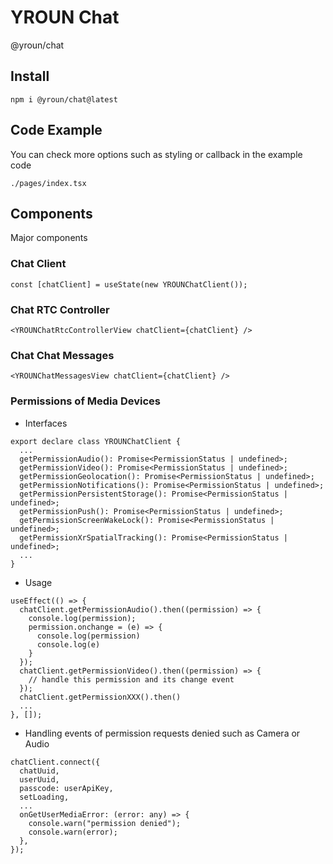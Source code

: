 # YROUN Chat

@yroun/chat

## Install
```
npm i @yroun/chat@latest
```

## Code Example

You can check more options such as styling or callback in the example code

```
./pages/index.tsx
```

## Components

Major components

### Chat Client
```
const [chatClient] = useState(new YROUNChatClient());
```

### Chat RTC Controller
```
<YROUNChatRtcControllerView chatClient={chatClient} />
```

### Chat Chat Messages
```
<YROUNChatMessagesView chatClient={chatClient} />
```

### Permissions of Media Devices
- Interfaces
```
export declare class YROUNChatClient {
  ...
  getPermissionAudio(): Promise<PermissionStatus | undefined>;
  getPermissionVideo(): Promise<PermissionStatus | undefined>;
  getPermissionGeolocation(): Promise<PermissionStatus | undefined>;
  getPermissionNotifications(): Promise<PermissionStatus | undefined>;
  getPermissionPersistentStorage(): Promise<PermissionStatus | undefined>;
  getPermissionPush(): Promise<PermissionStatus | undefined>;
  getPermissionScreenWakeLock(): Promise<PermissionStatus | undefined>;
  getPermissionXrSpatialTracking(): Promise<PermissionStatus | undefined>;
  ...
}
```
- Usage
```
useEffect(() => {
  chatClient.getPermissionAudio().then((permission) => {
    console.log(permission);
    permission.onchange = (e) => {
      console.log(permission)
      console.log(e)
    }
  });
  chatClient.getPermissionVideo().then((permission) => {
    // handle this permission and its change event
  });
  chatClient.getPermissionXXX().then()
  ...
}, []);
```
- Handling events of permission requests denied such as Camera or Audio
```
chatClient.connect({
  chatUuid,
  userUuid,
  passcode: userApiKey,
  setLoading,
  ...
  onGetUserMediaError: (error: any) => {
    console.warn("permission denied");
    console.warn(error);
  },
});
```
